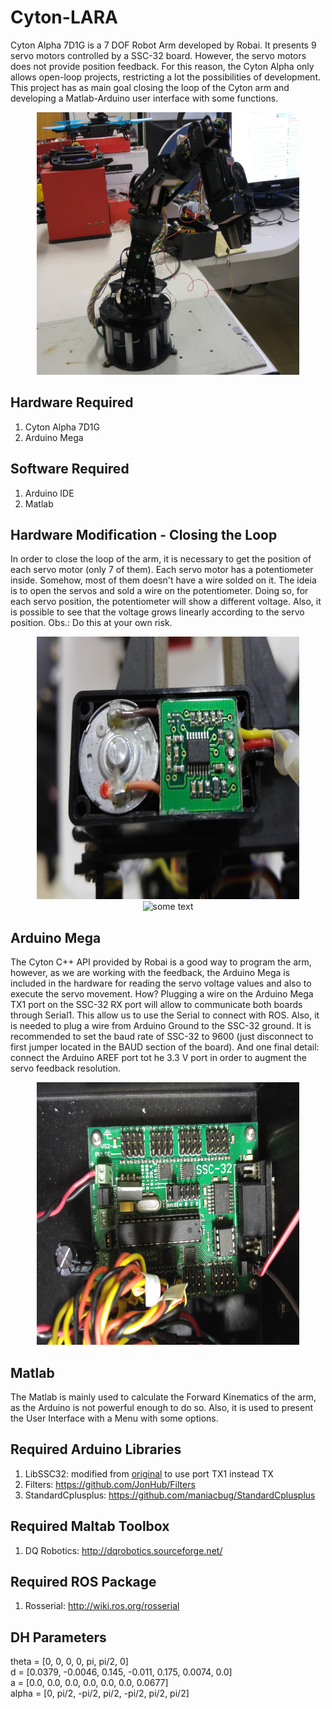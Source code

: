 # Cyton-LARA
Cyton Alpha 7D1G is a 7 DOF Robot Arm developed by Robai. It presents 9 servo motors controlled by a SSC-32 board. However, the servo motors does not provide position feedback. For this reason, the Cyton Alpha only allows open-loop projects, restricting a lot the possibilities of development. This project has as main goal closing the loop of the Cyton arm and developing a Matlab-Arduino user interface with some functions.  

<div style="text-align:center">
<IMG SRC="images/3.jpg" ALT="some text" WIDTH=420 HEIGHT=420>
</div>

## Hardware Required
1. Cyton Alpha 7D1G
2. Arduino Mega

## Software Required
1. Arduino IDE
2. Matlab

## Hardware Modification - Closing the Loop
In order to close the loop of the arm, it is necessary to get the position of each servo motor (only 7 of them). Each servo motor has a potentiometer inside. Somehow, most of them doesn't have a wire solded on it. The ideia is to open the servos and sold a wire on the potentiometer. Doing so, for each servo position, the potentiometer will show a different voltage. Also, it is possible to see that the voltage grows linearly according to the servo position. Obs.: Do this at your own risk.
<div style="text-align:center">
<IMG SRC="images/1.jpg" ALT="some text" WIDTH=420 HEIGHT=420>
</div>
<div style="text-align:center">
<IMG SRC="images/2.jpg" ALT="some text" WIDTH=420 HEIGHT=420>
</div>

## Arduino Mega
The Cyton C++ API provided by Robai is a good way to program the arm, however, as we are working with the feedback, the Arduino Mega is included in the hardware for reading the servo voltage values and also to execute the servo movement. How? Plugging a wire on the Arduino Mega TX1 port on the SSC-32 RX port will allow to communicate both boards through Serial1. This allow us to use the Serial to connect with ROS. Also, it is needed to plug a wire from Arduino Ground to the SSC-32 ground. It is recommended to set the baud rate of SSC-32 to 9600 (just disconnect to first jumper located in the BAUD section of the board). And one final detail: connect the Arduino AREF port tot he 3.3 V port in order to augment the servo feedback resolution.
<div style="text-align:center">
<IMG SRC="images/4.jpg" ALT="some text" WIDTH=420 HEIGHT=420>
</div>

## Matlab
The Matlab is mainly used to calculate the Forward Kinematics of the arm, as the Arduino is not powerful enough to do so. Also, it is used to present the User Interface with a Menu with some options.

## Required Arduino Libraries
1. LibSSC32: modified from [original](https://martinperis.blogspot.com.br/2011/05/libssc32-arduino-ssc32.html) to use port TX1 instead TX
2. Filters: https://github.com/JonHub/Filters
3. StandardCplusplus: https://github.com/maniacbug/StandardCplusplus

## Required Maltab Toolbox
1. DQ Robotics: http://dqrobotics.sourceforge.net/

## Required ROS Package
1. Rosserial: http://wiki.ros.org/rosserial

## DH Parameters
theta =  [0, 0, 0, 0, pi, pi/2, 0]  
d =     [0.0379, -0.0046, 0.145, -0.011, 0.175, 0.0074, 0.0]  
a =     [0.0, 0.0, 0.0, 0.0, 0.0, 0.0, 0.0677]  
alpha = [0, pi/2, -pi/2, pi/2, -pi/2, pi/2, pi/2]
